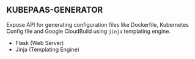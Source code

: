 ## KUBEPAAS-GENERATOR

Expose API for generating configuration files like Dockerfile, Kubernetes Config file and Google CloudBuild using `jinja` templating engine.

- Flask (Web Server)
- Jinja (Templating Engine)